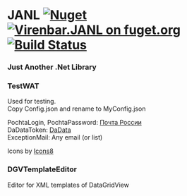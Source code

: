 # JANL [![Nuget](https://img.shields.io/nuget/v/Virenbar.JANL)](https://www.nuget.org/packages/Virenbar.JANL/) [![Virenbar.JANL on fuget.org](https://www.fuget.org/packages/Virenbar.JANL/badge.svg)](https://www.fuget.org/packages/Virenbar.JANL) [![Build Status](https://dev.azure.com/Virenbar/JANL/_apis/build/status/Virenbar.JANL?branchName=main)](https://dev.azure.com/Virenbar/JANL/_build/latest?definitionId=4&branchName=main) 
### Just Another .Net Library
  
### TestWAT
  Used for testing.  
  Copy Config.json and rename to MyConfig.json
   
  PochtaLogin,  PochtaPassword: [Почта России](https://tracking.pochta.ru/)  
  DaDataToken: [DaData](https://dadata.ru/)  
  ExceptionMail: Any email (or list)  
   
  Icons by [Icons8](https://icons8.com)  
 
### DGVTemplateEditor
  Editor for XML templates of DataGridView  
